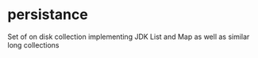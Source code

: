 # persistance
Set of on disk collection implementing JDK List and Map as well as similar long collections
